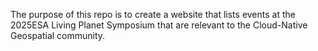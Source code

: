 The purpose of this repo is to create a website that lists events at the 2025ESA Living Planet Symposium
that are relevant to the Cloud-Native Geospatial community.

